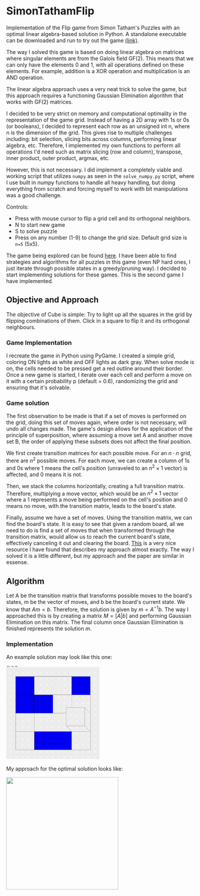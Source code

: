 # SimonTathamFlip
Implementation of the Flip game from Simon Tatham's Puzzles with an optimal linear algebra-based solution in Python. A standalone executable can be downloaded and run to try out the game [(link)](https://github.com/JamilHaidar/SimonTathamCube/raw/main/cube.exe).

The way I solved this game is based on doing linear algebra on matrices where singular elements are from the Galois field GF(2). This means that we can only have the elements 0 and 1, with all operations defined on these elements. For example, addition is a XOR operation and multiplication is an AND operation.

The linear algebra approach uses a very neat trick to solve the game, but this approach requires a functioning Gaussian Elimination algorithm that works with GF(2) matrices.

I decided to be very strict on memory and computational optimality in the representation of the game grid. Instead of having a 2D array with 1s or 0s (or booleans), I decided to represent each row as an unsigned int n, where n is the dimension of the grid.
This gives rise to multiple challenges including: bit selection, slicing bits across columns, performing linear algebra, etc. Therefore, I implemented my own functions to perform all operations I'd need such as matrix slicing (row and column), transpose, inner product, outer product, argmax, etc.

However, this is not necessary. I did implement a completely viable and working script that utilizes ``numpy`` as seen in the ``solve_numpy.py`` script, where I use built in numpy functions to handle all heavy handling, but doing everything from scratch and forcing myself to work with bit manipulations was a good challenge.

Controls:
- Press with mouse cursor to flip a grid cell and its orthogonal neighbors.
- N to start new game
- S to solve puzzle
- Press on any number (1-9) to change the grid size. Default grid size is ``n=5`` (5x5).

The game being explored can be found [here](https://www.chiark.greenend.org.uk/~sgtatham/puzzles/js/flip.html).
I have been able to find strategies and algorithms for all puzzles in this game (even NP hard ones, I just iterate through possible states in a greedy/pruning way). 
I decided to start implementing solutions for these games. This is the second game I have implemented.

## Objective and Approach
The objective of Cube is simple:
Try to light up all the squares in the grid by flipping combinations of them. Click in a square to flip it and its orthogonal neighbours.

### Game Implementation
I recreate the game in Python using PyGame. I created a simple grid, coloring ON lights as white and OFF lights as dark gray. When solve mode is on, the cells needed to be pressed get a red outline around their border.
Once a new game is started, I iterate over each cell and perform a move on it with a certain probability p (default = 0.6), randomizing the grid and ensuring that it's solvable.

### Game solution

The first observation to be made is that if a set of moves is performed on the grid, doing this set of moves again, where order is not necessary, will undo all changes made. The game's design allows for the application of the principle of superposition, where assuming a move set A and another move set B, the order of applying these subsets does not affect the final position.

We first create transition matrices for each possible move. For an $n \cdot n$ grid, there are $n^2$ possible moves. For each move, we can create a column of 1s and 0s where 1 means the cell's position (unraveled to an $n^2\times1$ vector) is affected, and 0 means it is not.

Then, we stack the columns horizontally, creating a full transition matrix. Therefore, multiplying a move vector, which would be an $n^2\times1$ vector where a 1 represents a move being performed on the cell's position and 0 means no move, with the transition matrix, leads to the board's state.

Finally, assume we have a set of moves. Using the transition matrix, we can find the board's state. It is easy to see that given a random board, all we need to do is find a set of moves that when transformed through the transition matrix, would allow us to reach the current board's state, effectively canceling it out and clearing the board.
[This](https://people.sc.fsu.edu/~jburkardt/classes/imps_2017/11_28/2690705.pdf) is a very nice resource I have found that describes my approach almost exactly. The way I solved it is a little different, but my approach and the paper are similar in essense. 

## Algorithm

Let A be the transition matrix that transforms possible moves to the board's states, m be the vector of moves, and b be the board's current state.
We know that $Am = b$. Therefore, the solution is given by $m = A^{-1}b$. The way I approached this is by creating a matrix $M = [A|b]$ and performing Gaussian Elimination on this matrix. The final column once Gaussian Elimination is finished represents the solution $m$.

### Implementation
An example solution may look like this one:

<img src="https://raw.githubusercontent.com/michal-stachurski/rolling-cube/main/example/solution.gif" width="250" height="250">

My approach for the optimal solution looks like:

<img src="https://user-images.githubusercontent.com/60647115/210168448-c440d7ea-a00f-4313-b7dd-317cb10fdd0f.gif" width="300" height="300">
